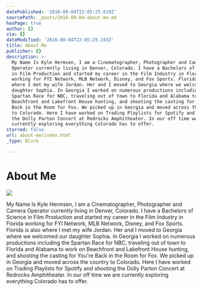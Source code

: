 ```yaml
---
datePublished: '2016-08-04T22:05:25.619Z'
sourcePath: _posts/2016-08-04-about-me.md
hasPage: true
author: []
via: {}
dateModified: '2016-08-04T22:05:25.193Z'
title: About Me
publisher: {}
description: >-
  My Name Is Kyle Hermsen, I am a Cinematographer, Photographer and Camera
  Operator currently living in Denver, Colorado. I have a Bachelors of Science
  in Film Production and started my career in the Film Industry in Florida
  working for FYI Network, MLB Network, Disney, and Fox Sports. Florida is also
  where I met my wife Jordan. Her and I moved to Georgia where we welcomed our
  daughter Sophia. In Georgia I worked on numerous productions including the
  Spartan Race for NBC, traveling out of town to Florida and Alabama to work on
  Beachfront and Lakefront House hunting, and shooting the casting for You’re
  Back in the Room for Fox. We picked up in Georgia and moved across the country
  to Colorado. Here I have worked on Trading Playlists for Spotify and shooting
  the Dolly Parton Concert at Redrocks Amphitheater. In our off time we are
  currently exploring everything Colorado has to offer.
starred: false
url: about-me/index.html
_type: Blurb

---
```

# About Me
![](https://the-grid-user-content.s3-us-west-2.amazonaws.com/0e87c21f-f686-4a8a-8281-28914774badd.jpg)

My Name Is Kyle Hermsen, I am a Cinematographer, Photographer and Camera Operator currently living in Denver, Colorado. I have a Bachelors of Science in Film Production and started my career in the Film Industry in Florida working for FYI Network, MLB Network, Disney, and Fox Sports. Florida is also where I met my wife Jordan. Her and I moved to Georgia where we welcomed our daughter Sophia. In Georgia I worked on numerous productions including the Spartan Race for NBC, traveling out of town to Florida and Alabama to work on Beachfront and Lakefront House hunting, and shooting the casting for You're Back in the Room for Fox. We picked up in Georgia and moved across the country to Colorado. Here I have worked on Trading Playlists for Spotify and shooting the Dolly Parton Concert at Redrocks Amphitheater. In our off time we are currently exploring everything Colorado has to offer.